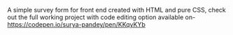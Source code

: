 A simple survey form for front end created with HTML and pure CSS,
check out the full working project with code editing option available on-
https://codepen.io/surya-pandey/pen/KKqyKYb
